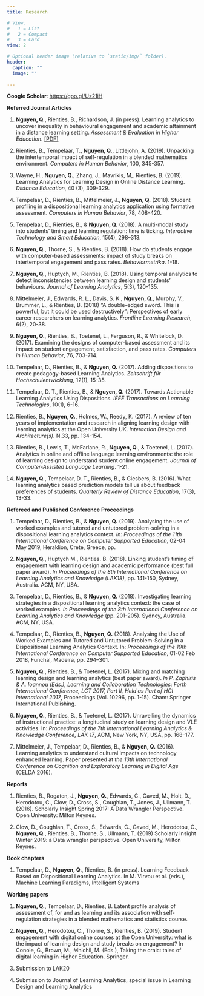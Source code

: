 ```yaml
---
title: Research

# View.
#   1 = List
#   2 = Compact
#   3 = Card
view: 2

# Optional header image (relative to `static/img/` folder).
header:
  caption: ""
  image: ""
  
---
```


**Google Scholar**: https://goo.gl/Uz21iH 

**Referred Journal Articles**

1.	**Nguyen, Q.**, Rienties, B., Richardson, J. (in press). Learning analytics to uncover inequality in behavioural engagement and academic attainment in a distance learning setting. *Assessment & Evaluation in Higher Education*. [[PDF]](https://quannguyen.rbind.io/research/Rienties2019CinHB.pdf)

2.  Rienties, B., Tempelaar, T., **Nguyen, Q.**, Littlejohn, A. (2019). Unpacking the intertemporal impact of self-regulation in a blended mathematics environment. *Computers in Human Behavior*, 100, 345-357.

3.	Wayne, H., **Nguyen, Q.**, Zhang, J., Mavrikis, M,. Rienties, B. (2019). Learning Analytics for Learning Design in Online Distance Learning. *Distance Education*, 40 (3), 309-329.

4.	Tempelaar, D., Rienties, B., Mittelmeier, J., **Nguyen, Q.** (2018). Student profiling in a dispositional learning analytics application using formative assessment. *Computers in Human Behavior*, 78, 408-420. 

5.	Tempelaar, D., Rienties, B., & **Nguyen, Q.** (2018). A multi-modal study into students’ timing and learning regulation: time is ticking. *Interactive Technology and Smart Education*, 15(4), 298–313.

6.	**Nguyen, Q.**, Thorne, S., & Rienties, B. (2018). How do students engage with computer-based assessments: impact of study breaks on intertemporal engagement and pass rates. *Behaviormetrika*. 1-18.

7.	**Nguyen, Q.**, Huptych, M., Rienties, B. (2018). Using temporal analytics to detect inconsistencies between learning design and students’ behaviours. *Journal of Learning Analytics*, 5(3), 120-135.

8.	Mittelmeier, J., Edwards, R. L., Davis, S. K., **Nguyen, Q.**, Murphy, V., Brummer, L., & Rienties, B. (2018) “A double-edged sword. This is powerful, but it could be used destructively”: Perspectives of early career researchers on learning analytics. *Frontline Learning Research*, 6(2), 20-38.

9.	**Nguyen, Q.**, Rienties, B., Toetenel, L., Ferguson, R., & Whitelock, D. (2017). Examining the designs of computer-based assessment and its impact on student engagement, satisfaction, and pass rates. *Computers in Human Behavior*, 76, 703-714. 

10.	Tempelaar, D., Rienties, B., & **Nguyen, Q.** (2017). Adding dispositions to create pedagogy-based Learning Analytics. *Zeitschrift für Hochschulentwicklung*, 12(1), 15-35.

11.	Tempelaar, D. T., Rienties, B., & **Nguyen, Q.** (2017). Towards Actionable Learning Analytics Using Dispositions. *IEEE Transactions on Learning Technologies*, 10(1), 6-16. 

12.	Rienties, B., **Nguyen, Q.**, Holmes, W., Reedy, K. (2017). A review of ten years of implementation and research in aligning learning design with learning analytics at the Open University UK. *Interaction Design and Architecture(s)*. N.33, pp. 134-154.

13.	Rienties, B., Lewis, T., McFarlane, R., **Nguyen, Q.**, & Toetenel, L. (2017). Analytics in online and offline language learning environments: the role of learning design to understand student online engagement. *Journal of Computer-Assisted Language Learning*. 1-21. 

14.	**Nguyen, Q.**, Tempelaar, D. T., Rienties, B., & Giesbers, B. (2016). What learning analytics based prediction models tell us about feedback preferences of students. *Quarterly Review of Distance Education*, 17(3), 13-33.  

**Refereed and Published Conference Proceedings**

1.	Tempelaar, D., Rienties, B., & **Nguyen, Q.** (2019). Analysing the use of worked examples and tutored and untutored problem-solving in a dispositional learning analytics context. *In: Proceedings of the 11th International Conference on Computer Supported Education*, 02-04 May 2019, Heraklion, Crete, Greece, pp.

2.	**Nguyen, Q.**, Huptych M., Rienties. B. (2018). Linking student’s timing of engagement with learning design and academic performance (best full paper award). *In Proceedings of the 8th International Conference on Learning Analytics and Knowledge (LAK18)*, pp. 141-150, Sydney, Australia. ACM, NY, USA.

3.	Tempelaar, D., Rienties, B., & **Nguyen, Q.** (2018). Investigating learning strategies in a dispositional learning analytics context: the case of worked examples. *In Proceedings of the 8th International Conference on Learning Analytics and Knowledge* (pp. 201-205). Sydney, Australia. ACM, NY, USA.

4.	Tempelaar, D., Rienties, B., **Nguyen, Q.** (2018). Analysing the Use of Worked Examples and Tutored and Untutored Problem-Solving in a Dispositional Learning Analytics Context. In: *Proceedings of the 10th International Conference on Computer Supported Education*, 01-02 Feb 2018, Funchal, Madeira, pp. 294–301.

5.	**Nguyen, Q.**, Rienties, B., & Toetenel, L. (2017). Mixing and matching learning design and learning analytics (best paper award). *In P. Zaphiris & A. Ioannou (Eds.), Learning and Collaboration Technologies: Forth International Conference, LCT 2017, Part II, Held as Part of HCI International 2017*, Proceedings (Vol. 10296, pp. 1-15). Cham: Springer International Publishing.

6.	**Nguyen, Q.**, Rienties, B., & Toetenel, L. (2017). Unravelling the dynamics of instructional practice: a longitudinal study on learning design and VLE activities. In: *Proceedings of the 7th International Learning Analytics & Knowledge Conference, LAK 17*, ACM, New York, NY, USA, pp. 168–177.

7.	Mittelmeier, J., Tempelaar, D., Rienties, B., & **Nguyen, Q.** (2016). Learning analytics to understand cultural impacts on technology enhanced learning. Paper presented at *the 13th International Conference on Cognition and Exploratory Learning in Digital Age* (CELDA 2016). 

**Reports**

1.	Rienties, B., Rogaten, J., **Nguyen, Q.**, Edwards, C., Gaved, M., Holt, D., Herodotou, C., Clow, D., Cross, S., Coughlan, T., Jones, J., Ullmann, T. (2016). Scholarly Insight Spring 2017: A Data Wrangler Perspective. Open University: Milton Keynes. 

2.	Clow, D., Coughlan, T., Cross, S., Edwards, C., Gaved, M., Herodotou, C., **Nguyen, Q.**, Rienties, B., Thorne, S., Ullmann, T. (2019) Scholarly insight Winter 2019: a Data wrangler perspective. Open University, Milton Keynes.

**Book chapters**

1.	Tempelaar, D., **Nguyen, Q.**, Rienties, B. (in press). Learning Feedback Based on Dispositional Learning Analytics. In M. Virvou et al. (eds.), Machine Learning Paradigms, Intelligent Systems

**Working papers**

1.	**Nguyen, Q.**, Tempelaar, D., Rienties, B. Latent profile analysis of assessment of, for and as learning and its association with self-regulation strategies in a blended mathematics and statistics course. 

2.	**Nguyen, Q.**, Herodotou, C., Thorne, S., Rienties, B. (2019). Student engagement with digital online courses at the Open University: what is the impact of learning design and study breaks on engagement? In Conole, G., Brown, M., Mhichil, M. (Eds.), Taking the craic: tales of digital learning in Higher Education. Springer.

3.  Submission to LAK20

4.  Submission to Journal of Learning Analytics, special issue in Learning Design and Learning Analytics
